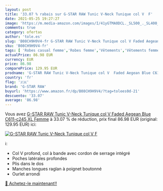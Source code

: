 ```yaml
---
layout: post
title: '33.07 % rabais sur G-STAR RAW Tunic V-Neck Tunique col V  F'
date: 2021-05-25 19:27:27
image: 'https://m.media-amazon.com/images/I/41yGTMA0DCL._SL500_._SL400_.jpg'
comments: true
category: ofertas
author: 'tole.es'
slug: 'B08CH9H9V4-fr G-STAR RAW Tunic V-Neck Tunique col V Faded Aegean Blue...'
sku: 'B08CH9H9V4-fr'
tags: [ 'Robes casual femme','Robes femme','Vêtements','Vêtements femme','g-star raw', ]
actualPrice: 86.98 EUR
currency: EUR
price: 86.98
comparePrice: 129.95 EUR
prodname: 'G-STAR RAW Tunic V-Neck Tunique col V  Faded Aegean Blue C611-c245  XL Femme'
country: 'fr'
flag: '🇫🇷'
brand: 'G-STAR RAW'
buyurl: 'https://www.amazon.fr/dp/B08CH9H9V4/?tag=tolees0d-21'
descuento: '33.07'
average: '86.98'
---
```


Vous avez [G-STAR RAW Tunic V-Neck Tunique col V  Faded Aegean Blue C611-c245  XL Femme](https://www.amazon.fr/dp/B08CH9H9V4/?tag=tolees0d-21)  à  33.07 % de réduction, prix final  86.98 EUR (original: 129.95 EUR) ici:

[![G-STAR RAW Tunic V-Neck Tunique col V  F](https://m.media-amazon.com/images/I/41yGTMA0DCL._SL500_._SL400_.jpg)](https://www.amazon.fr/dp/B08CH9H9V4/?tag=tolees0d-21)

ℹ️:

- Col V profond, col à bande avec cordon de serrage intégré
- Poches latérales profondes
- Plis dans le dos
- Manches longues raglan à poignet boutonné
- Ourlet arrondi

[🛒 Achetez-le maintenant!!](https://www.amazon.fr/dp/B08CH9H9V4/?tag=tolees0d-21)
